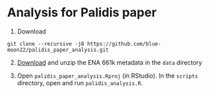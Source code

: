 # Analysis for Palidis paper

1. Download
```
git clone --recursive -j8 https://github.com/blue-moon22/palidis_paper_analysis.git
```

2. [Download](https://figshare.com/articles/dataset/Additional_material_for_article_Exploring_bacterial_diversity_via_a_curated_and_searchable_snapshot_of_archived_DNA_sequences_/16437939?file=30449976) and unzip the ENA 661k metadata in the `data` directory

3. Open `palidis_paper_analysis.Rproj` (in RStudio). In the `scripts` directory, open and run `palidis_analysis.R`.
